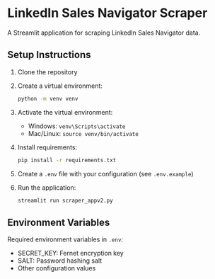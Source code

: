 # LinkedIn Sales Navigator Scraper

A Streamlit application for scraping LinkedIn Sales Navigator data.

## Setup Instructions

1. Clone the repository
2. Create a virtual environment:
   ```bash
   python -m venv venv
   ```
3. Activate the virtual environment:
   - Windows: `venv\Scripts\activate`
   - Mac/Linux: `source venv/bin/activate`

4. Install requirements:
   ```bash
   pip install -r requirements.txt
   ```

5. Create a `.env` file with your configuration (see `.env.example`)

6. Run the application:
   ```bash
   streamlit run scraper_appv2.py
   ```

## Environment Variables

Required environment variables in `.env`:
- SECRET_KEY: Fernet encryption key
- SALT: Password hashing salt
- Other configuration values